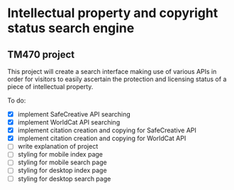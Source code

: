 Intellectual property and copyright status search engine
========================================================

TM470 project
-------------

This project will create a search interface making use of various APIs in order for visitors to easily ascertain the protection and licensing status of a piece of intellectual property.

To do:
- [x] implement SafeCreative API searching
- [x] implement WorldCat API searching
- [x] implement citation creation and copying for SafeCreative API
- [x] implement citation creation and copying for WorldCat API
- [ ] write explanation of project
- [ ] styling for mobile index page
- [ ] styling for mobile search page
- [ ] styling for desktop index page
- [ ] styling for desktop search page